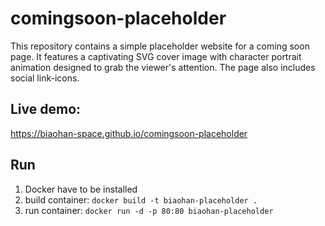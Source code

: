 # comingsoon-placeholder
This repository contains a simple placeholder website for a coming soon page. 
It features a captivating SVG cover image with character portrait animation designed to grab the viewer's attention. 
The page also includes social link-icons.

## Live demo:
https://biaohan-space.github.io/comingsoon-placeholder

## Run
1. Docker have to be installed
2. build container: `docker build -t biaohan-placeholder .`
2. run container: `docker run -d -p 80:80 biaohan-placeholder`
